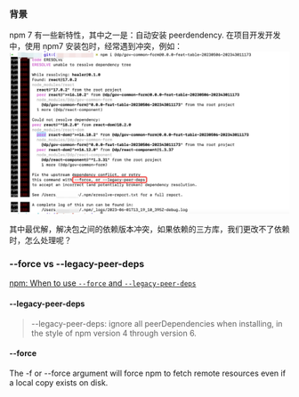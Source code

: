 ### 背景
npm 7 有一些新特性，其中之一是：自动安装 peerdendency. 在项目开发开发中，使用 npm7 安装包时，经常遇到冲突，例如：
<img src="./assets/npm7.jpeg"/>

其中最优解，解决包之间的依赖版本冲突，如果依赖的三方库，我们更改不了依赖时，怎么处理呢？

### --force vs --legacy-peer-deps
[npm: When to use `--force` and `--legacy-peer-deps`](https://stackoverflow.com/questions/66020820/npm-when-to-use-force-and-legacy-peer-deps)
#### --legacy-peer-deps
> --legacy-peer-deps: ignore all peerDependencies when installing, in the style of npm version 4 through version 6.

#### --force
The -f or --force argument will force npm to fetch remote resources even if a local copy exists on disk.